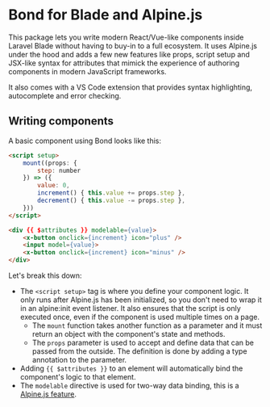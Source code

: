 # Bond for Blade and Alpine.js

This package lets you write modern React/Vue-like components inside Laravel Blade without having to buy-in to a full ecosystem. It uses Alpine.js under the hood and adds a few new features like props, script setup and JSX-like syntax for attributes that mimick the experience of authoring components in modern JavaScript frameworks.

It also comes with a VS Code extension that provides syntax highlighting, autocomplete and error checking. 

## Writing components

A basic component using Bond looks like this:

```html
<script setup>
    mount((props: {
        step: number
    }) => ({
        value: 0,
        increment() { this.value += props.step },
        decrement() { this.value -= props.step },
    }))
</script>

<div {{ $attributes }} modelable={value}>
    <x-button onclick={increment} icon="plus" />
    <input model={value}>
    <x-button onclick={increment} icon="minus" />
</div>
```

Let's break this down:

- The `<script setup>` tag is where you define your component logic. It only runs after Alpine.js has been initialized, so you don't need to wrap it in an alpine:init event listener. It also ensures that the script is only executed once, even if the component is used multiple times on a page.
    - The `mount` function takes another function as a parameter and it must return an object with the component's state and methods.
    - The `props` parameter is used to accept and define data that can be passed from the outside. The definition is done by adding a type annotation to the parameter.
- Adding `{{ $attributes }}` to an element will automatically bind the component's logic to that element.
- The `modelable` directive is used for two-way data binding, this is a [Alpine.js feature](https://alpinejs.dev/directives/modelable).
